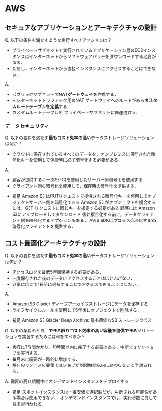 # AWS

## セキュアなアプリケーションとアーキテクチャの設計

Q. 以下の条件を満たすような実行すべきアクションは？

- プライベートサブネットで実行されているアプリケーション層のEC2インスタンスはインターネットからソフトウェアパッチをダウンロードする必要がある．
- ただし，インターネットから直接インスタンスにアクセスすることはできない．

A. 
- パブリックサブネットで**NATゲートウェイ**を作成する．
- インターネットトラフィック用のNAT ゲートウェイへのルートがある**カスタムルートテーブルを定義**する
- カスタムルートテーブルを プライベートサブネットに関連付ける．

### データセキュリティ

Q. 以下の要件を満たす**最もコスト効率の高い**データストレージソリューションは何か？

- クラウドに保存されているすべてのデータを，オンプレミスに保存された暗号化キーを使用して保管時に必ず暗号化する必要がある

A. 
- 顧客が提供するキー(SSE-C)を使用したサーバー側暗号化を使用する．
- クライアント側の暗号化を使用して，保存時の暗号化を提供する．

* 補足
  Amazon S3 はPUTリクエストで提供される暗号化キーを使用してオブジェクトサーバー側を暗号化できる
  Amazon S3 がオブジェクトを複合するには，GET リクエストに同じキーを指定する必要がある
  顧客には Amazon S3にアップロードしてダウンロード 後に複合化する前に，データクライアント側を暗号化するオプションもある．
  AWS SDKはプロセス合理化するS3暗号化クライアントを提供する．

## コスト最適化アーキテクチャの設計

Q. 以下の要件を満たす**最もコスト効率の高い**データストレージソリューションは何か？

- アクセスログを最低5年間保持する必要がある．
- 一度保存された後のデータにアクセスすることはほとんどない．
- 必要に応じて1日前に通知することでアクセスできるようにしたい．

A.
- Amazon S3 Glacier ディープアーカイブストレージにデータを保存する．
- ライフサイクルルールを使用して5年後にオブジェクトを削除する．

* 補足
  Amazon S3 Glacier Deep Archive: 最も廉価なS3 ストレージクラス

Q. 以下の条件のとき，**できる限りコスト効率の高い容量を提供できる**ソリューションを実装するためには何をすべきか？

- 実行に7時間かかり，10時間以内に完了する必要のある，中断できないジョブを実行する．
- 毎月末に需要が一時的に増加する．
- 現在のリソースの要領ではジョブが制限時間以内に終わらないと予想される．

A. 需要の高い期間中にオンデマンドインスタンスをデプロイする

* 補足
  スポットインスタンスは一番安価な選択肢だが，中断される可能性がある場合は使用できない．
  オンデマンドインスタンスでは，実行秒数に対して請求が行われる．

